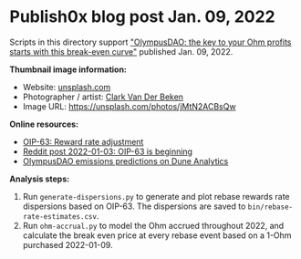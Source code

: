 # Publish0x blog post Jan. 09, 2022

Scripts in this directory support ["OlympusDAO: the key to your Ohm profits starts with this break-even curve"](https://www.publish0x.com/more-coffee-more-crypto/olympusdao-the-key-to-your-ohm-profits-starts-with-this-brea-xelxpjd) published Jan. 09, 2022.

**Thumbnail image information:**
- Website: [unsplash.com](https://unsplash.com/)
- Photographer / artist: [Clark Van Der Beken](https://unsplash.com/@snapsbyclark?utm_source=unsplash&utm_medium=referral&utm_content=creditCopyText)
- Image URL: https://unsplash.com/photos/jMtN2ACBsQw

**Online resources:**
- [OIP-63: Reward rate adjustment](https://forum.olympusdao.finance/d/755-oip-63-reward-rate-adjustment)
- [Reddit post 2022-01-03: OIP-63 is beginning](https://www.reddit.com/r/olympusdao/comments/rv0p88/oip63_beginning/)
- [OlympusDAO emissions predictions on Dune Analytics](https://dune.xyz/pottedmeat/Emissions-Predictions)

**Analysis steps:**
1. Run `generate-dispersions.py` to generate and plot rebase rewards rate dispersions based on OIP-63. The dispersions are saved to `bin/rebase-rate-estimates.csv`. 
2. Run `ohm-accrual.py` to model the Ohm accrued throughout 2022, and calculate the break even price at every rebase event based on a 1-Ohm purchased 2022-01-09. 
